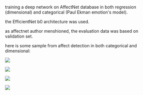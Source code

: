 training a deep network on AffectNet database in both regression (dimensional) and categorical (Paul Ekman emotion's model).

the EfficientNet b0 architecture was used.

as affectnet author menshioned, the evaluation data was based on validation set.

here is some sample from affect detection in both categorical and dimensional:

![](sample_3.gif)

![](sample-4_emotion.gif)

![](sample-2_output_dim.gif)

![](sample-2_output_dim_au.gif)
